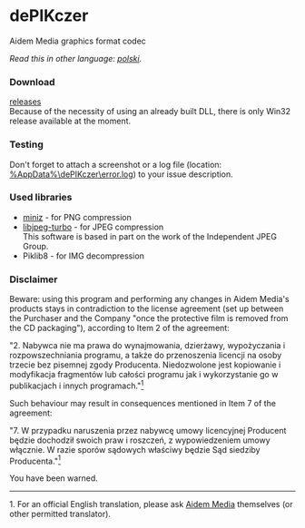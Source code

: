 # dePIKczer
Aidem Media graphics format codec

*Read this in other language: [polski](README.pl.md).*

### Download
[releases](https://github.com/Dove6/dePIKczer/releases)  
Because of the necessity of using an already built DLL, there is only Win32 release available at the moment.

### Testing
Don't forget to attach a screenshot or a log file (location: <ins>%AppData%\dePIKczer\error.log</ins>) to your issue description.

### Used libraries
* [miniz](https://github.com/richgel999/miniz) - for PNG compression
* [libjpeg-turbo](https://github.com/richgel999/miniz) - for JPEG compression  
  This software is based in part on the work of the Independent JPEG Group.
* Piklib8 - for IMG decompression

### Disclaimer
Beware: using this program and performing any changes in Aidem Media's products stays in contradiction to the license agreement (set up between the Purchaser and the Company "once the protective film is removed from the CD packaging"), according to Item 2 of the agreement:

"2. Nabywca nie ma prawa do wynajmowania, dzierżawy, wypożyczania i rozpowszechniania programu, a także do przenoszenia licencji na osoby  trzecie bez pisemnej zgody Producenta. Niedozwolone jest kopiowanie i modyfikacja fragmentów lub całości programu jak i wykorzystanie go w publikacjach i innych programach."[<sup>1</sup>](#footnote1)

Such behaviour may result in consequences mentioned in Item 7 of the agreement:

"7. W przypadku naruszenia przez nabywcę umowy licencyjnej Producent będzie dochodził swoich praw i roszczeń, z wypowiedzeniem umowy włącznie. W razie sporów sądowych właściwy będzie Sąd siedziby Producenta."[<sup>1</sup>](#footnote1)


You have been warned.

---

<span id="footnote1">1.</span> For an official English translation, please ask [Aidem Media](http://aidemmedia.com/) themselves (or other permitted translator).
